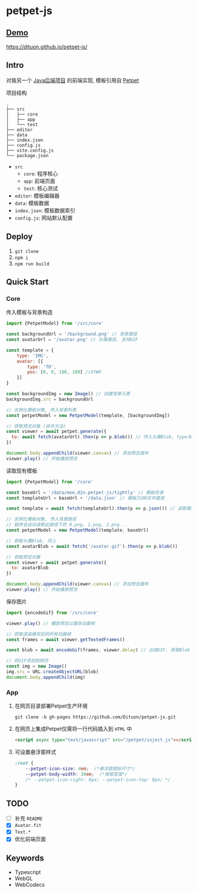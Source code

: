 # petpet-js

## [Demo](https://dituon.github.io/petpet-js/)

https://dituon.github.io/petpet-js/

## Intro

对我另一个 [Java后端项目](https://github.com/Dituon/petpet) 的前端实现, 模板引用自 [Petpet](https://github.com/Dituon/petpet)

项目结构

```text
.
├── src
│   ├── core
│   ├── app
│   └── test
├── editor
├── data
├── index.json
├── config.js
├── vite.config.js
└── package.json
```

- `src`
  - `core`: 程序核心
  - `app`: 前端页面
  - `test`: 核心测试
- `editor`: 模板编辑器
- `data`: 模板数据
- `index.json`: 模板数据索引
- `config.js`: 网站默认配置

## Deploy

1. `git clone`
2. `npm i`
3. `npm run build`

## Quick Start

### Core

传入模板与背景构造

```javascript
import {PetpetModel} from '/src/core'

const backgroundUrl = '/background.png' // 背景路径
const avatarUrl = '/avatar.png' // 头像路径, 支持GIF

const template = {
    type: 'IMG',
    avatar: [{
        type: 'TO',
        pos: [0, 0, 100, 100] //XYWH
    }]
}

const backgroundImg = new Image() // 创建背景元素
backgroundImg.src = backgroundUrl

// 实例化模板对象, 传入背景列表
const petpetModel = new PetpetModel(template, [backgroundImg])

// 获取预览对象 (异步方法)
const viewer = await petpet.generate({
  to: await fetch(avatarUrl).then(p => p.blob()) // 传入头像Blob, type与模板中对应
})

document.body.appendChild(viewer.canvas) // 添加预览画布
viewer.play() // 开始播放预览
```

读取现有模板
```javascript
import {PetpetModel} from '/core'

const baseUrl = '/data/moe.d2n.petpet-js/tightly' // 模板目录
const templateUrl = baseUrl + '/data.json' // 模板JSON文件路径

const template = await fetch(templateUrl).then(p => p.json()) // 读取模板

// 实例化模板对象, 传入背景路径
// 程序会自动读取此路径下的 0.png, 1.png, 2.png...
const petpetModel = new PetpetModel(template, baseUrl)

// 获取头像Blob, 同上
const avatarBlob = await fetch('/avatar.gif').then(p => p.blob())

// 获取预览对象
const viewer = await petpet.generate({
  to: avatarBlob
})

document.body.appendChild(viewer.canvas) // 添加预览画布
viewer.play() // 开始播放预览
```

保存图片
```javascript
import {encodeGif} from '/src/core'

viewer.play() // 播放预览以缓存动画帧

// 获取渲染缓存后的所有动画帧
const frames = await viewer.getTextedFrames()

const blob = await encodeGif(frames, viewer.delay) // 合成GIF, 获取Blob

// 将GIF添加到网页
const img = new Image()
img.src = URL.createObjectURL(blob)
document.body.appendChild(img)
```

### App

1. 在网页目录部署Petpet生产环境 

    ```shell
    git clone -b gh-pages https://github.com/Dituon/petpet-js.git
    ```

2. 在网页上集成Petpet仅需将一行代码插入到 `HTML` 中

    ```html
    <script async type="text/javascript" src="/petpet/inject.js"></script>
    ```

3. 可设置悬浮窗样式

    ```css
    :root {
        --petpet-icon-size: 4em;  /*悬浮窗图标尺寸*/
        --petpet-body-width: 30em;  /*弹窗宽度*/
        /* --petpet-icon-right: 8px; --petpet-icon-top: 8px; */
    }
    ```

## TODO

- [ ] 补充 `README`
- [x] `Avatar.fit`
- [x] `Text.*`
- [x] 优化前端页面

## Keywords

- Typescript
- WebGL
- WebCodecs
